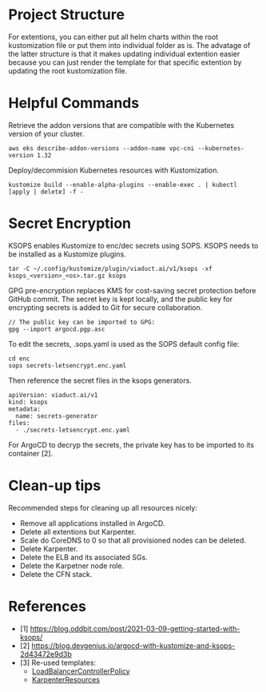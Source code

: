 # Project Structure

For extentions, you can either put all helm charts within the root kustomization file or put them into individual folder as is. The advatage of the latter structure is that it makes updating individual extention easier because you can just render the template for that specific extention by updating the root kustomization file.

# Helpful Commands

Retrieve the addon versions that are compatible with the Kubernetes version of your cluster.

```
aws eks describe-addon-versions --addon-name vpc-cni --kubernetes-version 1.32
```

Deploy/decommision Kubernetes resources with Kustomization.
```
kustomize build --enable-alpha-plugins --enable-exec . | kubectl [apply | delete] -f -
```

# Secret Encryption

KSOPS enables Kustomize to enc/dec secrets using SOPS. KSOPS needs to be installed as a Kustomize plugins.

```
tar -C ~/.config/kustomize/plugin/viaduct.ai/v1/ksops -xf ksops_<version>_<os>.tar.gz ksops
```

GPG pre-encryption replaces KMS for cost-saving secret protection before GitHub commit. The secret key is kept locally, and the public key for encrypting secrets is added to Git for secure collaboration.

```
// The public key can be imported to GPG:
gpg --import argocd.pgp.asc
```

To edit the secrets, .sops.yaml is used as the SOPS default config file:

```
cd enc
sops secrets-letsencrypt.enc.yaml
```

Then reference the secret files in the ksops generators.

```
apiVersion: viaduct.ai/v1
kind: ksops
metadata:
  name: secrets-generator
files:
  - ./secrets-letsencrypt.enc.yaml
```

For ArgoCD to decryp the secrets, the private key has to be imported to its container [2].

# Clean-up tips

Recommended steps for cleaning up all resources nicely:
- Remove all applications installed in ArgoCD.
- Delete all extentions but Karpenter.
- Scale do CoreDNS to 0 so that all provisioned nodes can be deleted.
- Delete Karpenter.
- Delete the ELB and its associated SGs.
- Delete the Karpetner node role.
- Delete the CFN stack.

# References
- [1] https://blog.oddbit.com/post/2021-03-09-getting-started-with-ksops/
- [2] https://blog.devgenius.io/argocd-with-kustomize-and-ksops-2d43472e9d3b
- [3] Re-used templates:
  - [LoadBalancerControllerPolicy](https://raw.githubusercontent.com/kubernetes-sigs/aws-load-balancer-controller/refs/heads/main/docs/install/iam_policy.json)
  - [KarpenterResources](https://raw.githubusercontent.com/aws/karpenter-provider-aws/refs/heads/main/website/content/en/v1.4/getting-started/getting-started-with-karpenter/cloudformation.yaml)